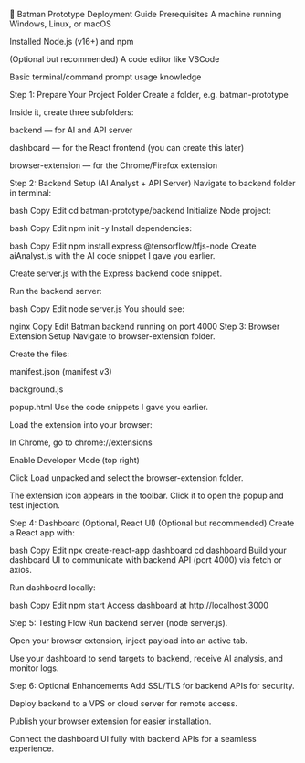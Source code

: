 🦇 Batman Prototype Deployment Guide
Prerequisites
A machine running Windows, Linux, or macOS

Installed Node.js (v16+) and npm

(Optional but recommended) A code editor like VSCode

Basic terminal/command prompt usage knowledge

Step 1: Prepare Your Project Folder
Create a folder, e.g. batman-prototype

Inside it, create three subfolders:

backend — for AI and API server

dashboard — for the React frontend (you can create this later)

browser-extension — for the Chrome/Firefox extension

Step 2: Backend Setup (AI Analyst + API Server)
Navigate to backend folder in terminal:

bash
Copy
Edit
cd batman-prototype/backend
Initialize Node project:

bash
Copy
Edit
npm init -y
Install dependencies:

bash
Copy
Edit
npm install express @tensorflow/tfjs-node
Create aiAnalyst.js with the AI code snippet I gave you earlier.

Create server.js with the Express backend code snippet.

Run the backend server:

bash
Copy
Edit
node server.js
You should see:

nginx
Copy
Edit
Batman backend running on port 4000
Step 3: Browser Extension Setup
Navigate to browser-extension folder.

Create the files:

manifest.json (manifest v3)

background.js

popup.html
Use the code snippets I gave you earlier.

Load the extension into your browser:

In Chrome, go to chrome://extensions

Enable Developer Mode (top right)

Click Load unpacked and select the browser-extension folder.

The extension icon appears in the toolbar. Click it to open the popup and test injection.

Step 4: Dashboard (Optional, React UI)
(Optional but recommended) Create a React app with:

bash
Copy
Edit
npx create-react-app dashboard
cd dashboard
Build your dashboard UI to communicate with backend API (port 4000) via fetch or axios.

Run dashboard locally:

bash
Copy
Edit
npm start
Access dashboard at http://localhost:3000

Step 5: Testing Flow
Run backend server (node server.js).

Open your browser extension, inject payload into an active tab.

Use your dashboard to send targets to backend, receive AI analysis, and monitor logs.

Step 6: Optional Enhancements
Add SSL/TLS for backend APIs for security.

Deploy backend to a VPS or cloud server for remote access.

Publish your browser extension for easier installation.

Connect the dashboard UI fully with backend APIs for a seamless experience.

